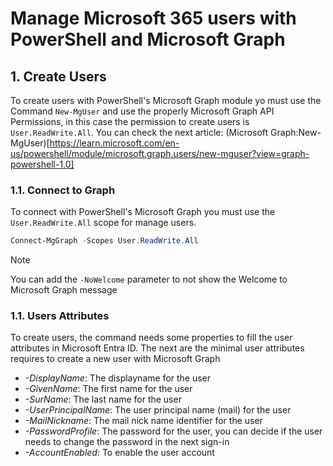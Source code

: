 # Manage Microsoft 365 users with PowerShell and Microsoft Graph

## 1. Create Users

To create users with PowerShell's Microsoft Graph module yo must use the Command `New-MgUser` and use the properly Microsoft Graph API Permissions, in this case the permission to create users is `User.ReadWrite.All`. You can check the next article: (Microsoft Graph:New-MgUser)[https://learn.microsoft.com/en-us/powershell/module/microsoft.graph.users/new-mguser?view=graph-powershell-1.0]

### 1.1. Connect to Graph
To connect with PowerShell's Microsoft Graph you must use the `User.ReadWrite.All` scope for manage users.
```Powershell
Connect-MgGraph -Scopes User.ReadWrite.All
```
> [!Note]
> You can add the `-NoWelcome` parameter to not show the Welcome to Microsoft Graph message

### 1.1. Users Attributes
To create users, the command needs some properties to fill the user attributes in Microsoft Entra ID. The next are the minimal user attributes requires to create a new user with Microsoft Graph
- *-DisplayName*: The displayname for the user
- *-GivenName*: The first name for the user
- *-SurName*: The last name for the user
- *-UserPrincipalName*: The user principal name (mail) for the user
- *-MailNickname*: The mail nick name identifier for the user
- *-PasswordProfile*: The password for the user, you can decide if the user needs to change the password in the next sign-in
- *-AccountEnabled*: To enable the user account
